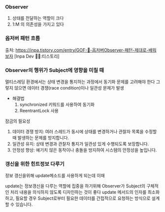 ### Observer

1. 상태를 전달하는 역할이 크다
2. 1:M 의 의존성을 가지고 있다

### 옵저버 패턴 흐름



출처: https://inpa.tistory.com/entry/GOF-💠-옵저버Observer-패턴-제대로-배워보자 [Inpa Dev 👨‍💻:티스토리]

### Observer의 행위가 Subject에 영향을 미칠 때
멀티스레딩 환경에서는 상태 변경을 통지하는 과정에서 동기화 문제를 고려해야 한다
그렇지 않으면 데이터 경쟁(race condition)이나 일관성 문제가 발생

- 해결법
  1. synchronized 키워드를 사용하여 동기화
  2. ReentrantLock 사용
  
잠금의 필요성
1.	데이터 경쟁 방지: 여러 스레드가 동시에 상태를 변경하거나 관찰자 목록을 수정할 때 발생하는 문제를 방지합니다.
2.	일관성 유지: 상태 변경과 관찰자 통지가 일관성 있게 수행되도록 보장합니다.
3.	안정성 향상: 예기치 않은 동작이나 충돌을 방지하여 시스템의 안정성을 높입니다.


### 갱신을 위한 힌트정보 다루기
정보 갱신을위해 update메소드를 사용하게 되는데 이때

update는 정보갱신을 다루는 역할에 집중을 하기위해 Observer가 Subject의 구체적인 처리 내용을 의식하지 않도록 디자인하는 것이 좋다
update 메서드의 인자를 최소화하고, 필요할 경우 Subject로부터 필요한 데이터를 간접적으로 요청하는 방식으로 설계할 수 있습니다.

